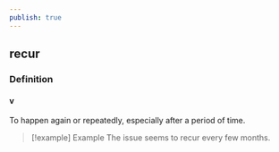 ```yaml
---
publish: true
---
```

## recur

### Definition
#### v
To happen again or repeatedly, especially after a period of time.

>[!example] Example
> The issue seems to recur every few months.
